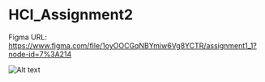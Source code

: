 # HCI_Assignment2

Figma URL: https://www.figma.com/file/1oyOOCGqNBYmiw6Vg8YCTR/assignment1_1?node-id=7%3A214

![Alt text](relative/path/to/img.jpg?raw=true "Title")
